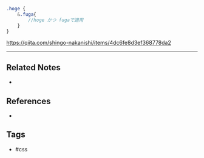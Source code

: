 ```scss
.hoge {
	&.fuga{
		//hoge かつ fugaで適用
	}
}
```
https://qiita.com/shingo-nakanishi/items/4dc6fe8d3ef368778da2

---
## Related Notes
- 

## References
- 

## Tags
- #css 